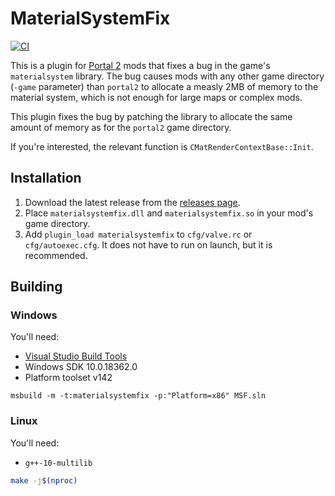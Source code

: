 # MaterialSystemFix

[![CI](https://github.com/ThisAMJ/materialsystemfix/actions/workflows/CI.yml/badge.svg)](https://github.com/ThisAMJ/materialsystemfix/actions/workflows/CI.yml)

This is a plugin for [Portal 2](https://store.steampowered.com/app/620) mods that fixes a bug in the game's
`materialsystem` library. The bug causes mods with any other game directory
(`-game` parameter) than `portal2` to allocate a measly 2MB of memory to the
material system, which is not enough for large maps or complex mods.

This plugin fixes the bug by patching the library to allocate the same amount
of memory as for the `portal2` game directory.

If you're interested, the relevant function is `CMatRenderContextBase::Init`.

## Installation

1. Download the latest release from the [releases page](https://github.com/ThisAMJ/materialsystemfix/releases).
2. Place `materialsystemfix.dll` and `materialsystemfix.so` in your mod's game directory.
3. Add `plugin_load materialsystemfix` to `cfg/valve.rc` or `cfg/autoexec.cfg`.
   It does not have to run on launch, but it is recommended.

## Building

### Windows

You'll need:

- [Visual Studio Build Tools](https://visualstudio.microsoft.com/visual-cpp-build-tools/)
- Windows SDK 10.0.18362.0
- Platform toolset v142

```batch
msbuild -m -t:materialsystemfix -p:"Platform=x86" MSF.sln
```

### Linux

You'll need:

- `g++-10-multilib`

```bash
make -j$(nproc)
```
